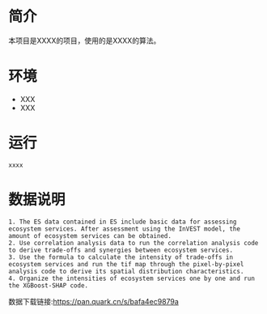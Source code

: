 # 简介
本项目是XXXX的项目，使用的是XXXX的算法。
# 环境
- XXX
- XXX
# 运行
```
xxxx
```
# 数据说明
```
1. The ES data contained in ES include basic data for assessing ecosystem services. After assessment using the InVEST model, the amount of ecosystem services can be obtained.
2. Use correlation analysis data to run the correlation analysis code to derive trade-offs and synergies between ecosystem services.
3. Use the formula to calculate the intensity of trade-offs in ecosystem services and run the tif map through the pixel-by-pixel analysis code to derive its spatial distribution characteristics.
4. Organize the intensities of ecosystem services one by one and run the XGBoost-SHAP code.
```
数据下载链接:https://pan.quark.cn/s/bafa4ec9879a
